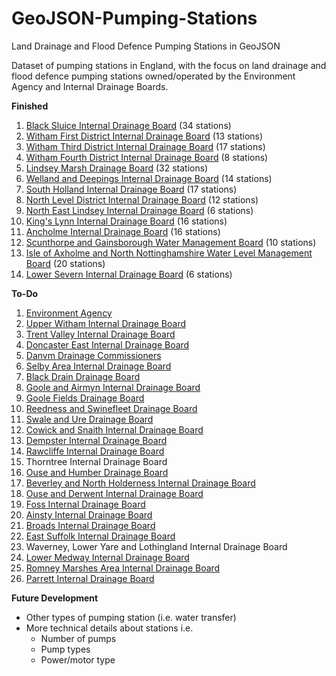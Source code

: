 # GeoJSON-Pumping-Stations
Land Drainage and Flood Defence Pumping Stations in GeoJSON

Dataset of pumping stations in England, with the focus on land drainage and flood defence pumping stations owned/operated by the Environment Agency and Internal Drainage Boards.

**Finished**

1. [Black Sluice Internal Drainage Board](http://www.blacksluiceidb.gov.uk) (34 stations)
2. [Witham First District Internal Drainage Board](http://www.witham-1st-idb.co.uk) (13 stations)
3. [Witham Third District Internal Drainage Board](http://www.witham-3rd-idb.co.uk) (17 stations)
4. [Witham Fourth District Internal Drainage Board](http://www.w4idb.co.uk) (8 stations)
5. [Lindsey Marsh Drainage Board](http://www.wmc-idbs.org.uk/LMDB) (32 stations)
6. [Welland and Deepings Internal Drainage Board](http://www.wellandidb.org.uk) (14 stations)
7. [South Holland Internal Drainage Board](http://www.wlma.org.uk/index.pl?id=23) (17 stations)
8. [North Level District Internal Drainage Board](http://www.northlevelidb.org) (12 stations)
9. [North East Lindsey Internal Drainage Board](http://www.northeastlindsey-idb.org.uk) (6 stations)
10. [King's Lynn Internal Drainage Board](http://www.wlma.org.uk/index.pl?id=42) (16 stations)
11. [Ancholme Internal Drainage Board](http://www.shiregroup-idbs.gov.uk) (16 stations)
12. [Scunthorpe and Gainsborough Water Management Board](http://www.shiregroup-idbs.gov.uk) (10 stations)
13. [Isle of Axholme and North Nottinghamshire Water Level Management Board](http://www.wmc-idbs.org.uk/IoAaNN) (20 stations)
14. [Lower Severn Internal Drainage Board](http://www.lowersevernidb.org.uk) (6 stations)

**To-Do**

1. [Environment Agency](http://www.gov.uk/government/organisations/environment-agency)
2. [Upper Witham Internal Drainage Board](http://www.uwidb.co.uk)
3. [Trent Valley Internal Drainage Board](http://www.wmc-idbs.org.uk/TVIDB/)
4. [Doncaster East Internal Drainage Board](http://www.shiregroup-idbs.gov.uk)
5. [Danvm Drainage Commissioners](http://www.shiregroup-idbs.gov.uk)
6. [Selby Area Internal Drainage Board](http://www.shiregroup-idbs.gov.uk)
7. [Black Drain Drainage Board](http://www.shiregroup-idbs.gov.uk)
8. [Goole and Airmyn Internal Drainage Board](http://www.shiregroup-idbs.gov.uk)
9. [Goole Fields Drainage Board](http://www.shiregroup-idbs.gov.uk)
10. [Reedness and Swinefleet Drainage Board](http://www.shiregroup-idbs.gov.uk)
11. [Swale and Ure Drainage Board](http://www.sandudb.gov.uk)
12. [Cowick and Snaith Internal Drainage Board](http://www.eastriding.gov.uk/environment/sustainable-environment/internal-drainage-boards/cowick-and-snaith-internal-drainage-board)
13. [Dempster Internal Drainage Board](http://www.eastriding.gov.uk/environment/sustainable-environment/internal-drainage-boards/dempster-internal-drainage-board)
14. [Rawcliffe Internal Drainage Board](http://www.eastriding.gov.uk/environment/sustainable-environment/internal-drainage-boards/rawcliffe-internal-drainage-board)
15. Thorntree Internal Drainage Board
16. [Ouse and Humber Drainage Board](http://www.ohdb.org.uk)
17. [Beverley and North Holderness Internal Drainage Board](http://www.yorkconsort.gov.uk/beverley.html)
18. [Ouse and Derwent Internal Drainage Board](http://www.yorkconsort.gov.uk/ouse.html)
19. [Foss Internal Drainage Board](http://www.yorkconsort.gov.uk/foss2008.html)
20. [Ainsty Internal Drainage Board](http://www.yorkconsort.gov.uk/ainsty2008.html)
21. [Broads Internal Drainage Board](http://www.wlma.org.uk/index.pl?id=32)
22. [East Suffolk Internal Drainage Board](http://www.wlma.org.uk/index.pl?id=144)
23. Waverney, Lower Yare and Lothingland Internal Drainage Board
24. [Lower Medway Internal Drainage Board](http://www.medwayidb.co.uk/lower-medway.html)
25. [Romney Marshes Area Internal Drainage Board](http://www.rmaidb.co.uk)
26. [Parrett Internal Drainage Board](http://www.somersetdrainageboards.gov.uk/boards-membership/board-areas/parrett-internal-drainage-board)

**Future Development**

* Other types of pumping station (i.e. water transfer)
* More technical details about stations i.e.
  * Number of pumps
  * Pump types
  * Power/motor type
